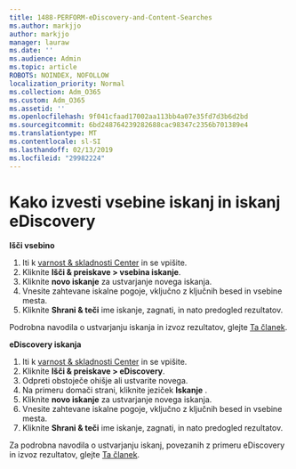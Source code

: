 ```yaml
---
title: 1488-PERFORM-eDiscovery-and-Content-Searches
ms.author: markjjo
author: markjjo
manager: lauraw
ms.date: ''
ms.audience: Admin
ms.topic: article
ROBOTS: NOINDEX, NOFOLLOW
localization_priority: Normal
ms.collection: Adm_O365
ms.custom: Adm_O365
ms.assetid: ''
ms.openlocfilehash: 9f041cfaad17002aa113bb4a07e35fd7d3b6d2bd
ms.sourcegitcommit: 6bd248764239282688cac98347c2356b701389e4
ms.translationtype: MT
ms.contentlocale: sl-SI
ms.lasthandoff: 02/13/2019
ms.locfileid: "29982224"
---
```

# <a name="how-to-perform-content-searches-and-ediscovery-searches"></a>Kako izvesti vsebine iskanj in iskanj eDiscovery

**Išči vsebino**

1. Iti k [varnost & skladnosti Center](https://protection.office.com) in se vpišite.
2. Kliknite **Išči & preiskave > vsebina iskanje**.
3. Kliknite **novo iskanje** za ustvarjanje novega iskanja.
4. Vnesite zahtevane iskalne pogoje, vključno z ključnih besed in vsebine mesta.  
5. Kliknite **Shrani & teči** ime iskanje, zagnati, in nato predogled rezultatov. 
 
Podrobna navodila o ustvarjanju iskanja in izvoz rezultatov, glejte [Ta članek](https://docs.microsoft.com/office365/securitycompliance/content-search).

**eDiscovery iskanja**

1. Iti k [varnost & skladnosti Center](https://protection.office.com) in se vpišite.
2. Kliknite **Išči & preiskave > eDiscovery**.
3. Odpreti obstoječe ohišje ali ustvarite novega.
4. Na primeru domači strani, kliknite jeziček **Iskanje** .  
5. Kliknite **novo iskanje** za ustvarjanje novega iskanja.
6. Vnesite zahtevane iskalne pogoje, vključno z ključnih besed in vsebine mesta.  
7. Kliknite **Shrani & teči** ime iskanje, zagnati, in nato predogled rezultatov.

Za podrobna navodila o ustvarjanju iskanj, povezanih z primeru eDiscovery in izvoz rezultatov, glejte [Ta članek](https://docs.microsoft.com/office365/securitycompliance/ediscovery-cases).